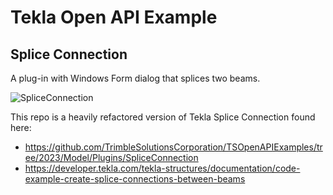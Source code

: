 # Tekla Open API Example

## Splice Connection

A plug-in with Windows Form dialog that splices two beams.

![SpliceConnection](https://github.com/razorcx-courses/Tekla-Examples-2023/assets/100399176/9cccad64-830e-499b-b146-354092d9a6e1)

This repo is a heavily refactored version of Tekla Splice Connection found here:

- https://github.com/TrimbleSolutionsCorporation/TSOpenAPIExamples/tree/2023/Model/Plugins/SpliceConnection
- https://developer.tekla.com/tekla-structures/documentation/code-example-create-splice-connections-between-beams
